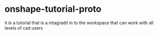 # onshape-tutorial-proto


it is a tutorial that is a intagradit in to the workspace that can work with all levels of cad users


